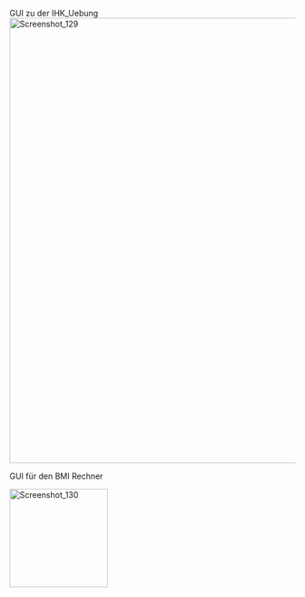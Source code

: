 GUI zu der IHK_Uebung
<img width="783" alt="Screenshot_129" src="https://user-images.githubusercontent.com/86466338/127174526-9363fc28-b5f1-4005-821c-5aa6e1e3b2c9.png">

GUI für den BMI Rechner


<img width="173" alt="Screenshot_130" src="https://user-images.githubusercontent.com/86466338/127175114-b6807872-d654-45b7-908f-844482d6d803.png">
